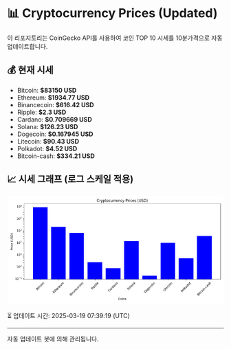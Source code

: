 
# 📊 Cryptocurrency Prices (Updated)

이 리포지토리는 CoinGecko API를 사용하여 코인 TOP 10 시세를 10분가격으로 자동 업데이트합니다.

## 💰 현재 시세
- Bitcoin: **$83150 USD**
- Ethereum: **$1934.77 USD**
- Binancecoin: **$616.42 USD**
- Ripple: **$2.3 USD**
- Cardano: **$0.709669 USD**
- Solana: **$126.23 USD**
- Dogecoin: **$0.167945 USD**
- Litecoin: **$90.43 USD**
- Polkadot: **$4.52 USD**
- Bitcoin-cash: **$334.21 USD**

## 📈 시세 그래프 (로그 스케일 적용)
![Crypto Prices](crypto_prices.png)

⏳ 업데이트 시간: 2025-03-19 07:39:19 (UTC)

---
자동 업데이트 봇에 의해 관리됩니다.
